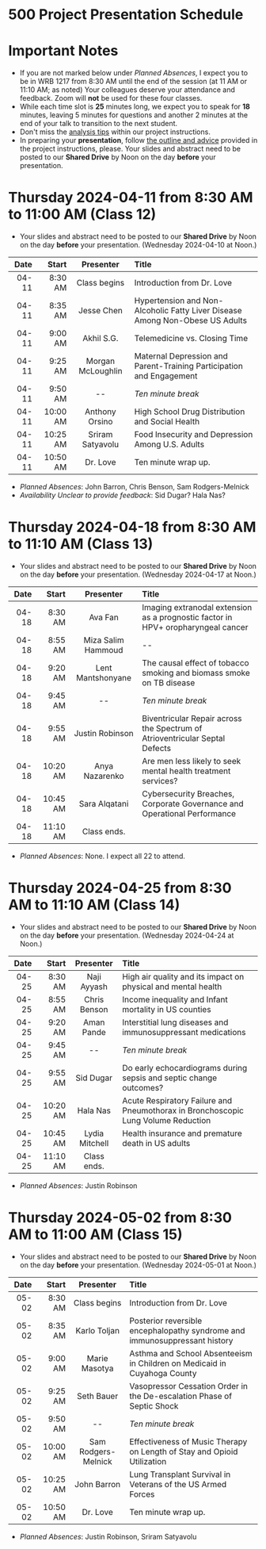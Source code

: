 # 500 Project Presentation Schedule

# Important Notes

- If you are not marked below under *Planned Absences*, I expect you to be in WRB 1217 from 8:30 AM until the end of the session (at 11 AM or 11:10 AM; as noted) Your colleagues deserve your attendance and feedback. Zoom will **not** be used for these four classes.
- While each time slot is **25** minutes long, we expect you to speak for **18** minutes, leaving 5 minutes for questions and another 2 minutes at the end of your talk to  transition to the next student.
- Don't miss the [analysis tips](https://thomaselove.github.io/500-2024/proj500.html#analysis-tips) within our project instructions.
- In preparing your **presentation**, follow [the outline and advice](https://thomaselove.github.io/500-2024/proj500.html#the-presentation) provided in the project instructions, please. Your slides and abstract need to be posted to our **Shared Drive** by Noon on the day **before** your presentation.

# Thursday 2024-04-11 from 8:30 AM to 11:00 AM (Class 12)

- Your slides and abstract need to be posted to our **Shared Drive** by Noon on the day **before** your presentation. (Wednesday 2024-04-10 at Noon.)

Date | Start | Presenter | Title
------: | -------: | :----------------: | :----------------------------------------------------------
04-11 | 8:30 AM | Class begins | Introduction from Dr. Love
04-11 | 8:35 AM | Jesse Chen | Hypertension and Non-Alcoholic Fatty Liver Disease Among Non-Obese US Adults
04-11 | 9:00 AM | Akhil S.G. | Telemedicine vs. Closing Time
04-11 | 9:25 AM | Morgan McLoughlin | Maternal Depression and Parent-Training Participation and Engagement
04-11 | 9:50 AM | -- | *Ten minute break*
04-11 | 10:00 AM | Anthony Orsino | High School Drug Distribution and Social Health
04-11 | 10:25 AM | Sriram Satyavolu | Food Insecurity and Depression Among U.S. Adults
04-11 | 10:50 AM | Dr. Love | Ten minute wrap up.

- *Planned Absences*: John Barron, Chris Benson, Sam Rodgers-Melnick
- *Availability Unclear to provide feedback*: Sid Dugar? Hala Nas?

# Thursday 2024-04-18 from 8:30 AM to 11:10 AM (Class 13)

- Your slides and abstract need to be posted to our **Shared Drive** by Noon on the day **before** your presentation. (Wednesday 2024-04-17 at Noon.)

Date | Start | Presenter | Title
------: | -------: | :----------------: | :----------------------------------------------------------
04-18 | 8:30 AM | Ava Fan | Imaging extranodal extension as a prognostic factor in HPV+ oropharyngeal cancer
04-18 | 8:55 AM | Miza Salim Hammoud | --
04-18 | 9:20 AM | Lent Mantshonyane | The causal effect of tobacco smoking and biomass smoke on TB disease
04-18 | 9:45 AM | -- | *Ten minute break*
04-18 | 9:55 AM | Justin Robinson | Biventricular Repair across the Spectrum of Atrioventricular Septal Defects
04-18 | 10:20 AM | Anya Nazarenko | Are men less likely to seek mental health treatment services?
04-18 | 10:45 AM | Sara Alqatani | Cybersecurity Breaches, Corporate Governance and Operational Performance
04-18 | 11:10 AM | Class ends.

- *Planned Absences*: None. I expect all 22 to attend.

# Thursday 2024-04-25 from 8:30 AM to 11:10 AM (Class 14)

- Your slides and abstract need to be posted to our **Shared Drive** by Noon on the day **before** your presentation. (Wednesday 2024-04-24 at Noon.)

Date | Start | Presenter | Title
------: | -------: | :----------------: | :----------------------------------------------------------
04-25 | 8:30 AM | Naji Ayyash | High air quality and its impact on physical and mental health
04-25 | 8:55 AM | Chris Benson | Income inequality and Infant mortality in US counties
04-25 | 9:20 AM | Aman Pande | Interstitial lung diseases and immunosuppressant medications
04-25 | 9:45 AM | -- | *Ten minute break*
04-25 | 9:55 AM | Sid Dugar | Do early echocardiograms during sepsis and septic change outcomes? 
04-25 | 10:20 AM | Hala Nas | Acute Respiratory Failure and Pneumothorax in Bronchoscopic Lung Volume Reduction
04-25 | 10:45 AM | Lydia Mitchell | Health insurance and premature death in US adults
04-25 | 11:10 AM | Class ends.

- *Planned Absences*: Justin Robinson

# Thursday 2024-05-02 from 8:30 AM to 11:00 AM (Class 15)

- Your slides and abstract need to be posted to our **Shared Drive** by Noon on the day **before** your presentation. (Wednesday 2024-05-01 at Noon.)

Date | Start | Presenter | Title
------: | -------: | :----------------: | :----------------------------------------------------------
05-02 | 8:30 AM | Class begins | Introduction from Dr. Love
05-02 | 8:35 AM | Karlo Toljan | Posterior reversible encephalopathy syndrome and immunosuppressant history
05-02 | 9:00 AM | Marie Masotya | Asthma and School Absenteeism in Children on Medicaid in Cuyahoga County
05-02 | 9:25 AM | Seth Bauer | Vasopressor Cessation Order in the De-escalation Phase of Septic Shock
05-02 | 9:50 AM | -- | *Ten minute break*
05-02 | 10:00 AM | Sam Rodgers-Melnick | Effectiveness of Music Therapy on Length of Stay and Opioid Utilization
05-02 | 10:25 AM | John Barron | Lung Transplant Survival in Veterans of the US Armed Forces
05-02 | 10:50 AM | Dr. Love | Ten minute wrap up.

- *Planned Absences*: Justin Robinson, Sriram Satyavolu


